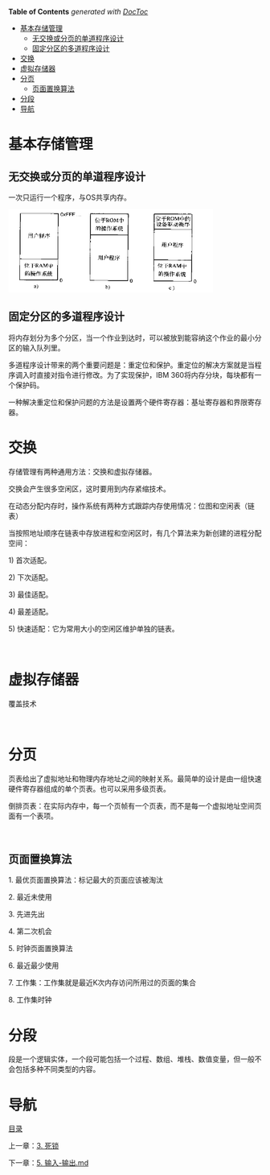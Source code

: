 <!-- START doctoc generated TOC please keep comment here to allow auto update -->
<!-- DON'T EDIT THIS SECTION, INSTEAD RE-RUN doctoc TO UPDATE -->
**Table of Contents**  *generated with [DocToc](https://github.com/thlorenz/doctoc)*

- [基本存储管理](#%E5%9F%BA%E6%9C%AC%E5%AD%98%E5%82%A8%E7%AE%A1%E7%90%86)
  - [无交换或分页的单道程序设计](#%E6%97%A0%E4%BA%A4%E6%8D%A2%E6%88%96%E5%88%86%E9%A1%B5%E7%9A%84%E5%8D%95%E9%81%93%E7%A8%8B%E5%BA%8F%E8%AE%BE%E8%AE%A1)
  - [固定分区的多道程序设计](#%E5%9B%BA%E5%AE%9A%E5%88%86%E5%8C%BA%E7%9A%84%E5%A4%9A%E9%81%93%E7%A8%8B%E5%BA%8F%E8%AE%BE%E8%AE%A1)
- [交换](#%E4%BA%A4%E6%8D%A2)
- [虚拟存储器](#%E8%99%9A%E6%8B%9F%E5%AD%98%E5%82%A8%E5%99%A8)
- [分页](#%E5%88%86%E9%A1%B5)
  - [页面置换算法](#%E9%A1%B5%E9%9D%A2%E7%BD%AE%E6%8D%A2%E7%AE%97%E6%B3%95)
- [分段](#%E5%88%86%E6%AE%B5)
- [导航](#%E5%AF%BC%E8%88%AA)

<!-- END doctoc generated TOC please keep comment here to allow auto update -->

# 基本存储管理

## 无交换或分页的单道程序设计

一次只运行一个程序，与OS共享内存。

![img](img/chap4/img0.png)

## 固定分区的多道程序设计

将内存划分为多个分区，当一个作业到达时，可以被放到能容纳这个作业的最小分区的输入队列里。

多道程序设计带来的两个重要问题是：重定位和保护。重定位的解决方案就是当程序调入时直接对指令进行修改。为了实现保护，IBM 360将内存分块，每块都有一个保护码。

一种解决重定位和保护问题的方法是设置两个硬件寄存器：基址寄存器和界限寄存器。
 

# 交换

存储管理有两种通用方法：交换和虚拟存储器。

交换会产生很多空闲区，这时要用到内存紧缩技术。

在动态分配内存时，操作系统有两种方式跟踪内存使用情况：位图和空闲表（链表）

当按照地址顺序在链表中存放进程和空闲区时，有几个算法来为新创建的进程分配空间：

1) 首次适配。

2) 下次适配。

3) 最佳适配。

4) 最差适配。

5) 快速适配：它为常用大小的空闲区维护单独的链表。

 

# 虚拟存储器

覆盖技术

 

# 分页

页表给出了虚拟地址和物理内存地址之间的映射关系。最简单的设计是由一组快速硬件寄存器组成的单个页表。也可以采用多级页表。

倒排页表：在实际内存中，每一个页帧有一个页表，而不是每一个虚拟地址空间页面有一个表项。

 

## 页面置换算法

1. 最优页面置换算法：标记最大的页面应该被淘汰

2. 最近未使用

3. 先进先出

4. 第二次机会

5. 时钟页面置换算法

6. 最近最少使用

7. 工作集：工作集就是最近K次内存访问所用过的页面的集合

8. 工作集时钟


# 分段

段是一个逻辑实体，一个段可能包括一个过程、数组、堆栈、数值变量，但一般不会包括多种不同类型的内容。

# 导航

[目录](README.md)

上一章：[3. 死锁](3. 死锁.md)

下一章：[5. 输入-输出.md](5. 输入-输出.md)

